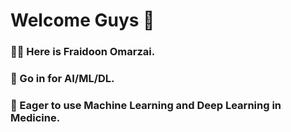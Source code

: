 <h1> Welcome Guys 👋</a>

### 👨‍💻️ Here is Fraidoon Omarzai.
### 👀 Go in for AI/ML/DL.
### 🏥️ Eager to use Machine Learning and Deep Learning in Medicine.

<!---
FraidoonOmarzai/FraidoonOmarzai is a ✨ special ✨ repository because its `README.md` (this file) appears on your GitHub profile.
You can click the Preview link to take a look at your changes.
--->
